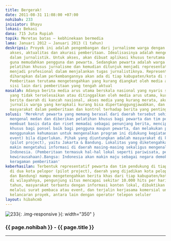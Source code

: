 ```yaml
---
title: Bergerak!
date: 2011-08-31 11:08:00 +07:00
nohibah: 233
inisiator: Bhayu
lokasi: Bekasi
dana: 715 Juta Rupiah
topik: Meretas batas – kebhinekaan bermedia
lama: Januari 2012 – Januari 2013 (1 tahun)
deskripsi: Proyek ini adalah pengembangan dari jurnalisme warga dengan mengedepankan
  akses, aktualitas dan akurasi pemberitaan. Idealisasinya adalah mengetengahkan kebenaran
  dalam jurnalistik. Untuk akses, akan dibuat aplikasi khusus terutama untuk ponsel
  guna memudahkan pengguna dan pewarta. Sedangkan pewarta adalah warga yang diberi
  pelatihan khusus jurnalisme dan kemudian ditunjuk menjadi representatif, sehingga
  menjadi profesional dalam menjalankan tugas jurnalistiknya. Representatif pewarta
  diharapkan dalam perkembangannya akan ada di tiap kabupaten/kota di seluruh Indonesia.
  Pemberitaan terutama mengetengahkan yang kurang diangkat oleh media arus utama atau
  sisi lain dari pemberitaan yang tengah aktual
masalah: Adanya berita media arus utama berskala nasional yang nyaris seragam, berita
  yang tidak terselesaikan atau ditinggalkan oleh media arus utama, kurang tampilnya
  berita daerah di kancah nasional, akses media yang kurang merata, akurasi berita
  jurnalis warga yang kerapkali kurang bisa dipertanggungjawabkan, dan partisipasi
  masyarakat dalam pemberitaan dan kontrol terhadap berita yang penting bagi bangsa
solusi: 'Merekrut pewarta yang memang berasal dari daerah tersebut sehingga sangat
  mengenal medan dan diberikan pelatihan khusus bagi pewarta dan tim pendampingnya,
  membuat basis data dan riset memadai sebagai penunjang berita, menciptakan aplikasi
  khusus bagi ponsel baik bagi pengguna maupun pewarta, dan melakukan promosi dengan
  menggunakan kehumasan untuk mengenalkan program ini didukung kegiatan (off line
  event) bila diperlukan. Pihak yang diuntungkan adalah masyarakat di kota pelopor
  (pilot project), yaitu Jakarta & Bandung. Lokalitas yang diketengahkan membuat masyarakat
  makin mengetahui informasi di daerah masing-masing sekaligus mengenal ke-bhinneka-an
  Indonesia. (Pemberitaan termasuk hal-hal lokal seperti pariwisata, pertanian atau
  kewirausahaan).Bangsa: Indonesia akan makin maju sebagai negara demokrasi dengan
  keragaman pemberitaan'
keberhasilan: Terbentuk representatif pewarta dan tim pendukung di tiap kabupaten/kota
  di dua kota pelopor (pilot project), daerah yang dijadikan kota pelopor (kota Jakarta
  dan Bandung) mampu mengetengahkan berita khas dari tiap kabupaten/kota yang ada
  di wilayahnya, pengunjung situs mencapai sekitar 10.000 hits per hari setelah satu
  tahun, masyarakat terbantu dengan informasi konten lokal, dibuktikan dengan interaksi
  melalui surat pembaca atau event, dan terjalin kerjasama komersial untuk mendukung
  kelancaran proyek, antara lain dengan operator telepon seluler
layout: hibahcmb
---
```


![233](/static/img/hibahcmb/233.png){: .img-responsive }{: width="350" }

### {{ page.nohibah }} - {{ page.title }}

---
